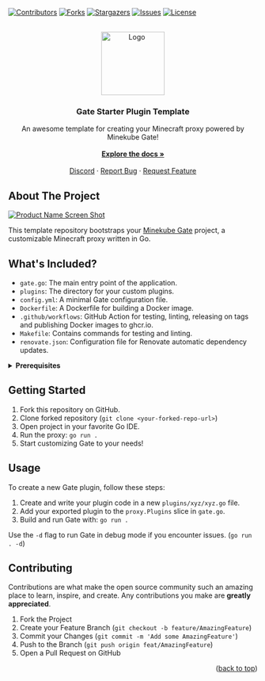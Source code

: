 <a name="readme-top"></a>

<!--
*** Thanks for checking out the Gate Plugin Template. If you have a suggestion
*** that would make this better, please fork the repo and create a pull request
*** or simply open an issue with the tag "enhancement".
*** Don't forget to give the project a star!
*** Thanks again! Now go create something AMAZING! :D
-->

[![Contributors][contributors-shield]][contributors-url]
[![Forks][forks-shield]][forks-url]
[![Stargazers][stars-shield]][stars-url]
[![Issues][issues-shield]][issues-url]
[![License][license-shield]][license-url]

<br />
<div align="center">
  <a href="https://github.com/minekube/gate-plugin-template">
    <img src="https://raw.githubusercontent.com/minekube/gate-plugin-template/main/assets/hero.png" alt="Logo" width="128" height="128">
  </a>

<h3 align="center">Gate Starter Plugin Template</h3>

  <p align="center">
    An awesome template for creating your Minecraft proxy powered by Minekube Gate!
    <br />
    <br />
    <a href="https://gate.minekube.com/developers/"><strong>Explore the docs »</strong></a>
    <br />
    <br />
    <a href="https://minekube.com/discord">Discord</a>
    ·
    <a href="https://github.com/minekube/gate/issues">Report Bug</a>
    ·
    <a href="https://github.com/minekube/gate/issues">Request Feature</a>
  </p>
</div>

## About The Project

[![Product Name Screen Shot][product-screenshot]](https://gate.minekube.com)

This template repository bootstraps your [Minekube Gate](https://github.com/minekube/gate) project, a customizable
Minecraft proxy written in Go.

## What's Included?

- `gate.go`: The main entry point of the application.
- `plugins`: The directory for your custom plugins.
- `config.yml`: A minimal Gate configuration file.
- `Dockerfile`: A Dockerfile for building a Docker image.
- `.github/workflows`: GitHub Action for testing, linting, releasing on tags and publishing Docker images to ghcr.io.
- `Makefile`: Contains commands for testing and linting.
- `renovate.json`: Configuration file for Renovate automatic dependency updates.

<details>
<summary><strong>Prerequisites</strong></summary>

## Prerequisites

- [Go](https://golang.org/doc/install) - The Go Programming Language
- [Git](https://git-scm.com/downloads) - Distributed Version Control System
- [GoLand](https://www.jetbrains.com/go/) / [VSCode](https://code.visualstudio.com/) - Gophers' favorite IDEs

</details>

## Getting Started

1. Fork this repository on GitHub.
2. Clone forked repository (`git clone <your-forked-repo-url>`)
3. Open project in your favorite Go IDE.
4. Run the proxy: `go run .`
5. Start customizing Gate to your needs!

## Usage

To create a new Gate plugin, follow these steps:

1. Create and write your plugin code in a new `plugins/xyz/xyz.go` file.
2. Add your exported plugin to the `proxy.Plugins` slice in `gate.go`.
3. Build and run Gate with: `go run .`

Use the `-d` flag to run Gate in debug mode if you encounter issues. (`go run . -d`)

## Contributing

Contributions are what make the open source community such an amazing place to learn, inspire, and create. Any
contributions you make are **greatly appreciated**.

1. Fork the Project
2. Create your Feature Branch (`git checkout -b feature/AmazingFeature`)
3. Commit your Changes (`git commit -m 'Add some AmazingFeature'`)
4. Push to the Branch (`git push origin feat/AmazingFeature`)
5. Open a Pull Request on GitHub

<p align="right">(<a href="#readme-top">back to top</a>)</p>


[contributors-shield]: https://img.shields.io/github/contributors/minekube/gate.svg?style=for-the-badge

[contributors-url]: https://github.com/minekube/gate/graphs/contributors

[forks-shield]: https://img.shields.io/github/forks/minekube/gate-plugin-template.svg?style=for-the-badge

[forks-url]: https://github.com/minekube/gate-plugin-template/network/members

[stars-shield]: https://img.shields.io/github/stars/minekube/gate.svg?style=for-the-badge

[stars-url]: https://github.com/minekube/gate-plugin-template/stargazers

[issues-shield]: https://img.shields.io/github/issues/minekube/gate.svg?style=for-the-badge

[issues-url]: https://github.com/minekube/gate-plugin-template/issues

[license-shield]: https://img.shields.io/github/license/minekube/gate.svg?style=for-the-badge

[license-url]: https://github.com/minekube/gate/blob/master/LICENSE

[product-screenshot]: https://github.com/minekube/gate/raw/master/.web/docs/public/og-image.png